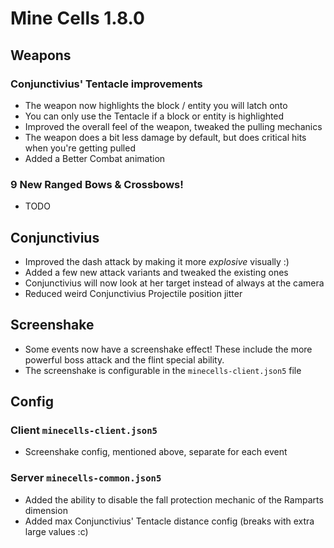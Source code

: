 # Mine Cells 1.8.0

## Weapons

### Conjunctivius' Tentacle improvements

- The weapon now highlights the block / entity you will latch onto
- You can only use the Tentacle if a block or entity is highlighted
- Improved the overall feel of the weapon, tweaked the pulling mechanics
- The weapon does a bit less damage by default, but does critical hits when you're getting pulled
- Added a Better Combat animation

### 9 New Ranged Bows & Crossbows!

- TODO

## Conjunctivius

- Improved the dash attack by making it more *explosive* visually :)
- Added a few new attack variants and tweaked the existing ones
- Conjunctivius will now look at her target instead of always at the camera
- Reduced weird Conjunctivius Projectile position jitter

## Screenshake

- Some events now have a screenshake effect! These include the more powerful boss attack and the flint special ability.
- The screenshake is configurable in the `minecells-client.json5` file

## Config

### Client `minecells-client.json5`

- Screenshake config, mentioned above, separate for each event

### Server `minecells-common.json5`

- Added the ability to disable the fall protection mechanic of the Ramparts dimension
- Added max Conjunctivius' Tentacle distance config (breaks with extra large values :c)